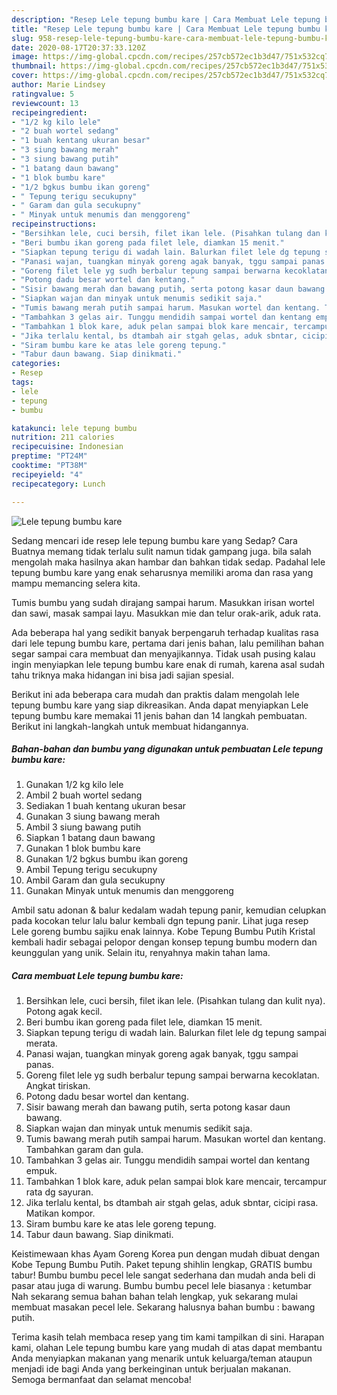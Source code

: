 ```yaml
---
description: "Resep Lele tepung bumbu kare | Cara Membuat Lele tepung bumbu kare Yang Enak dan Simpel"
title: "Resep Lele tepung bumbu kare | Cara Membuat Lele tepung bumbu kare Yang Enak dan Simpel"
slug: 958-resep-lele-tepung-bumbu-kare-cara-membuat-lele-tepung-bumbu-kare-yang-enak-dan-simpel
date: 2020-08-17T20:37:33.120Z
image: https://img-global.cpcdn.com/recipes/257cb572ec1b3d47/751x532cq70/lele-tepung-bumbu-kare-foto-resep-utama.jpg
thumbnail: https://img-global.cpcdn.com/recipes/257cb572ec1b3d47/751x532cq70/lele-tepung-bumbu-kare-foto-resep-utama.jpg
cover: https://img-global.cpcdn.com/recipes/257cb572ec1b3d47/751x532cq70/lele-tepung-bumbu-kare-foto-resep-utama.jpg
author: Marie Lindsey
ratingvalue: 5
reviewcount: 13
recipeingredient:
- "1/2 kg kilo lele"
- "2 buah wortel sedang"
- "1 buah kentang ukuran besar"
- "3 siung bawang merah"
- "3 siung bawang putih"
- "1 batang daun bawang"
- "1 blok bumbu kare"
- "1/2 bgkus bumbu ikan goreng"
- " Tepung terigu secukupny"
- " Garam dan gula secukupny"
- " Minyak untuk menumis dan menggoreng"
recipeinstructions:
- "Bersihkan lele, cuci bersih, filet ikan lele. (Pisahkan tulang dan kulit nya). Potong agak kecil."
- "Beri bumbu ikan goreng pada filet lele, diamkan 15 menit."
- "Siapkan tepung terigu di wadah lain. Balurkan filet lele dg tepung sampai merata."
- "Panasi wajan, tuangkan minyak goreng agak banyak, tggu sampai panas."
- "Goreng filet lele yg sudh berbalur tepung sampai berwarna kecoklatan. Angkat tiriskan."
- "Potong dadu besar wortel dan kentang."
- "Sisir bawang merah dan bawang putih, serta potong kasar daun bawang."
- "Siapkan wajan dan minyak untuk menumis sedikit saja."
- "Tumis bawang merah putih sampai harum. Masukan wortel dan kentang. Tambahkan garam dan gula."
- "Tambahkan 3 gelas air. Tunggu mendidih sampai wortel dan kentang empuk."
- "Tambahkan 1 blok kare, aduk pelan sampai blok kare mencair, tercampur rata dg sayuran."
- "Jika terlalu kental, bs dtambah air stgah gelas, aduk sbntar, cicipi rasa. Matikan kompor."
- "Siram bumbu kare ke atas lele goreng tepung."
- "Tabur daun bawang. Siap dinikmati."
categories:
- Resep
tags:
- lele
- tepung
- bumbu

katakunci: lele tepung bumbu 
nutrition: 211 calories
recipecuisine: Indonesian
preptime: "PT24M"
cooktime: "PT38M"
recipeyield: "4"
recipecategory: Lunch

---
```



![Lele tepung bumbu kare](https://img-global.cpcdn.com/recipes/257cb572ec1b3d47/751x532cq70/lele-tepung-bumbu-kare-foto-resep-utama.jpg)

Sedang mencari ide resep lele tepung bumbu kare yang Sedap? Cara Buatnya memang tidak terlalu sulit namun tidak gampang juga. bila salah mengolah maka hasilnya akan hambar dan bahkan tidak sedap. Padahal lele tepung bumbu kare yang enak seharusnya memiliki aroma dan rasa yang mampu memancing selera kita.

Tumis bumbu yang sudah dirajang sampai harum. Masukkan irisan wortel dan sawi, masak sampai layu. Masukkan mie dan telur orak-arik, aduk rata.

Ada beberapa hal yang sedikit banyak berpengaruh terhadap kualitas rasa dari lele tepung bumbu kare, pertama dari jenis bahan, lalu pemilihan bahan segar sampai cara membuat dan menyajikannya. Tidak usah pusing kalau ingin menyiapkan lele tepung bumbu kare enak di rumah, karena asal sudah tahu triknya maka hidangan ini bisa jadi sajian spesial.


Berikut ini ada beberapa cara mudah dan praktis dalam mengolah lele tepung bumbu kare yang siap dikreasikan. Anda dapat menyiapkan Lele tepung bumbu kare memakai 11 jenis bahan dan 14 langkah pembuatan. Berikut ini langkah-langkah untuk membuat hidangannya.

<!--inarticleads1-->

##### Bahan-bahan dan bumbu yang digunakan untuk pembuatan Lele tepung bumbu kare:

1. Gunakan 1/2 kg kilo lele
1. Ambil 2 buah wortel sedang
1. Sediakan 1 buah kentang ukuran besar
1. Gunakan 3 siung bawang merah
1. Ambil 3 siung bawang putih
1. Siapkan 1 batang daun bawang
1. Gunakan 1 blok bumbu kare
1. Gunakan 1/2 bgkus bumbu ikan goreng
1. Ambil  Tepung terigu secukupny
1. Ambil  Garam dan gula secukupny
1. Gunakan  Minyak untuk menumis dan menggoreng


Ambil satu adonan &amp; balur kedalam wadah tepung panir, kemudian celupkan pada kocokan telur lalu balur kembali dgn tepung panir. Lihat juga resep Lele goreng bumbu sajiku enak lainnya. Kobe Tepung Bumbu Putih Kristal kembali hadir sebagai pelopor dengan konsep tepung bumbu modern dan keunggulan yang unik. Selain itu, renyahnya makin tahan lama. 

<!--inarticleads2-->

##### Cara membuat Lele tepung bumbu kare:

1. Bersihkan lele, cuci bersih, filet ikan lele. (Pisahkan tulang dan kulit nya). Potong agak kecil.
1. Beri bumbu ikan goreng pada filet lele, diamkan 15 menit.
1. Siapkan tepung terigu di wadah lain. Balurkan filet lele dg tepung sampai merata.
1. Panasi wajan, tuangkan minyak goreng agak banyak, tggu sampai panas.
1. Goreng filet lele yg sudh berbalur tepung sampai berwarna kecoklatan. Angkat tiriskan.
1. Potong dadu besar wortel dan kentang.
1. Sisir bawang merah dan bawang putih, serta potong kasar daun bawang.
1. Siapkan wajan dan minyak untuk menumis sedikit saja.
1. Tumis bawang merah putih sampai harum. Masukan wortel dan kentang. Tambahkan garam dan gula.
1. Tambahkan 3 gelas air. Tunggu mendidih sampai wortel dan kentang empuk.
1. Tambahkan 1 blok kare, aduk pelan sampai blok kare mencair, tercampur rata dg sayuran.
1. Jika terlalu kental, bs dtambah air stgah gelas, aduk sbntar, cicipi rasa. Matikan kompor.
1. Siram bumbu kare ke atas lele goreng tepung.
1. Tabur daun bawang. Siap dinikmati.


Keistimewaan khas Ayam Goreng Korea pun dengan mudah dibuat dengan Kobe Tepung Bumbu Putih. Paket tepung shihlin lengkap, GRATIS bumbu tabur! Bumbu bumbu pecel lele sangat sederhana dan mudah anda beli di pasar atau juga di warung. Bumbu bumbu pecel lele biasanya : ketumbar Nah sekarang semua bahan bahan telah lengkap, yuk sekarang mulai membuat masakan pecel lele. Sekarang halusnya bahan bumbu : bawang putih. 

Terima kasih telah membaca resep yang tim kami tampilkan di sini. Harapan kami, olahan Lele tepung bumbu kare yang mudah di atas dapat membantu Anda menyiapkan makanan yang menarik untuk keluarga/teman ataupun menjadi ide bagi Anda yang berkeinginan untuk berjualan makanan. Semoga bermanfaat dan selamat mencoba!
